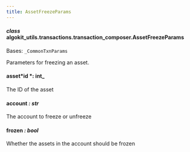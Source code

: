 ```yaml
---
title: AssetFreezeParams
---
```


#### _class_ algokit_utils.transactions.transaction_composer.AssetFreezeParams

Bases: `_CommonTxnParams`

Parameters for freezing an asset.

#### asset*id *: int\_

The ID of the asset

#### account _: str_

The account to freeze or unfreeze

#### frozen _: bool_

Whether the assets in the account should be frozen
